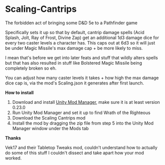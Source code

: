 # Scaling-Cantrips
The forbidden act of bringing some D&amp;D 5e to a Pathfinder game

Specifically sets it up so that by default, cantrip damage spells (Acid Splash, Jolt, Ray of Frost, Divine Zap) get an additional 1d3 damage dice for every two caster levels a character has.
This caps out at 6d3 so it will just be under Magic Missile's max damage cap + be more likely to miss.

I mean that's before we get into later feats and stuff that wildly alters spells but that has also resulted in stuff like Bolstered Magic Missile being completely broken so eh.

You can adjust how many caster levels it takes + how high the max damage dice cap is, via the mod's Scaling.json it generates after first launch.

**How to install**

1. Download and install [Unity Mod Manager](https://github.com/newman55/unity-mod-manager), make sure it is at least version 0.23.0
2. Run Unity Mod Manager and set it up to find Wrath of the Righteous
3. Download the Scaling Cantrips mod
4. Install the mod by dragging the zip file from step 5 into the Unity Mod Manager window under the Mods tab

**Thanks**

Vek17 and their Tabletop Tweaks mod, couldn't understand how to actually do some of this stuff I couldn't dissect and take apart how your mod worked. 
